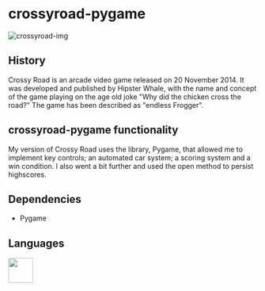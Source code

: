 # crossyroad-pygame

![crossyroad-img](https://githubimagebucket.s3.us-east-2.amazonaws.com/Untitled-1.png)

## History

Crossy Road is an arcade video game released on 20 November 2014. It was developed and published by Hipster Whale, with the name and concept of the game playing on the age old joke "Why did the chicken cross the road?" The game has been described as "endless Frogger".

## crossyroad-pygame functionality 

My version of Crossy Road uses the library, Pygame, that allowed me to implement key controls; an automated car system; a scoring system and a win condition. I also went a bit further and used the open method to persist highscores.

## Dependencies

<ul>
<li>Pygame</li>
</ul>


## Languages

<img src="https://githubimagebucket.s3.us-east-2.amazonaws.com/4375050_logo_python_icon.png" width="50" height="50" />
